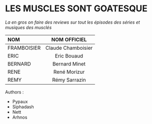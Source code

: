 # LES MUSCLES SONT GOATESQUE

_La en gros on faire des reviews sur tout les épisodes des séries et musiques des musclés_

| NOM | NOM OFFICIEL |
| :--------------- |:---------------:|
|FRAMBOISIER|Claude Chamboisier|
|ERIC|Eric Bouaud|
|BERNARD|Bernard Minet|
|RENE|René Morizur|
|REMY|Rémy Sarrazin|

Authors : 
* Pypaux
* Siphadash
* Nett
* Arhnos